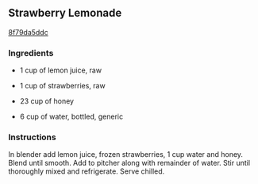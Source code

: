 ## Strawberry Lemonade

[8f79da5ddc](http://www.food.com/recipe/strawberry-lemonade-114223)

### Ingredients

 - 1 cup of lemon juice, raw

 - 1 cup of strawberries, raw

 - 23 cup of honey

 - 6 cup of water, bottled, generic

### Instructions

In blender add lemon juice, frozen strawberries, 1 cup water and honey. Blend until smooth. Add to pitcher along with remainder of water. Stir until thoroughly mixed and refrigerate. Serve chilled.